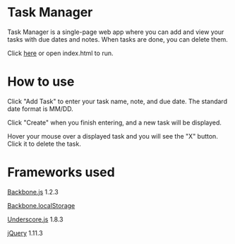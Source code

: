 # Task Manager

Task Manager is a single-page web app where you can add and view your tasks with due dates and notes. When tasks are done,
you can delete them.

Click [here](http://dbhkhk.github.io/task-manager/) or open index.html to run.

# How to use

Click "Add Task" to enter your task name, note, and due date. The standard date format is MM/DD.

Click "Create" when you finish entering, and a new task will be displayed.

Hover your mouse over a displayed task and you will see the "X" button. Click it to delete the task.


# Frameworks used
[Backbone.js](http://backbonejs.org/) 1.2.3

[Backbone.localStorage](https://github.com/jeromegn/Backbone.localStorage)

[Underscore.js](http://underscorejs.org/) 1.8.3

[jQuery](https://jquery.com/) 1.11.3